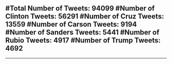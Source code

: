 #Total Number of Tweets: 94099 
#Number of Clinton Tweets: 56291
#Number of Cruz Tweets: 13559
#Number of Carson Tweets: 9194
#Number of Sanders Tweets: 5441
#Number of Rubio Tweets: 4917
#Number of Trump Tweets: 4692
---
---
